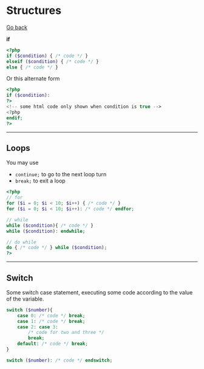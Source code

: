 # Structures

[Go back](..)

**if**

```php
<?php
if ($condition) { /* code */ }
elseif ($condition) { /* code */ }
else { /* code */ }
```

Or this alternate form

```php
<?php
if ($condition):
?>
<!-- some html code only shown when condition is true -->
<?php
endif;
?>
```

<hr class="sr">

## Loops

You may use

* ``continue;`` to go  to the next loop turn
* ``break;`` to exit a loop

```php
<?php
// for
for ($i = 0; $i < 10; $i++) { /* code */ }
for ($i = 0; $i < 10; $i++): /* code */ endfor;

// while
while ($condition){ /* code */ }
while ($condition): endwhile;

// do while
do { /* code */ } while ($condition);
?>
```

<hr class="sr">

## Switch

Some switch case statement, executing some
code according to the value of the variable.

```php
switch ($number){
    case 0: /* code */ break;
    case 1: /* code */ break;
    case 2: case 3:
        /* code for two and three */
        break;
    default: /* code */ break;
}

switch ($number): /* code */ endswitch;
```